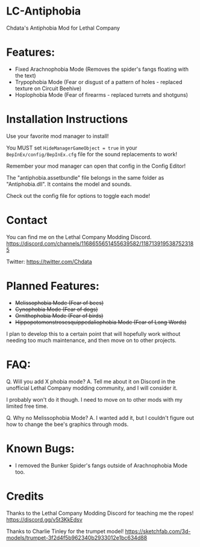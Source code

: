 # LC-Antiphobia
 Chdata's Antiphobia Mod for Lethal Company

# Features:
- Fixed Arachnophobia Mode (Removes the spider's fangs floating with the text)
- Trypophobia Mode (Fear or disgust of a pattern of holes - replaced texture on Circuit Beehive)
- Hoplophobia Mode (Fear of firearms - replaced turrets and shotguns)

# Installation Instructions
Use your favorite mod manager to install!

You MUST set `HideManagerGameObject = true` in your `BepInEx/config/BepInEx.cfg` file for the sound replacements to work!

Remember your mod manager can open that config in the Config Editor!

The "antiphobia.assetbundle" file belongs in the same folder as "Antiphobia.dll". It contains the model and sounds.

Check out the config file for options to toggle each mode!

# Contact
You can find me on the Lethal Company Modding Discord. https://discord.com/channels/1168655651455639582/1187139195387523185

Twitter: https://twitter.com/Chdata

# Planned Features:
- ~~Melissophobia Mode (Fear of bees)~~
- ~~Cynophobia Mode (Fear of dogs)~~
- ~~Ornithophobia Mode (Fear of birds)~~
- ~~Hippopotomonstrosesquippedaliophobia Mode (Fear of Long Words)~~

I plan to develop this to a certain point that will hopefully work without needing too much maintenance, and then move on to other projects.

# FAQ:
Q. Will you add X phobia mode?
A. Tell me about it on Discord in the unofficial Lethal Company modding community, and I will consider it.

I probably won't do it though. I need to move on to other mods with my limited free time.

Q. Why no Melissophobia Mode?
A. I wanted add it, but I couldn't figure out how to change the bee's graphics through mods.

# Known Bugs:
- I removed the Bunker Spider's fangs outside of Arachnophobia Mode too.

# Credits
Thanks to the Lethal Company Modding Discord for teaching me the ropes!
https://discord.gg/v5t3KkEdsv

Thanks to Charlie Tinley for the trumpet model!
https://sketchfab.com/3d-models/trumpet-3f2d4f5b962340b2933012e1bc634d88